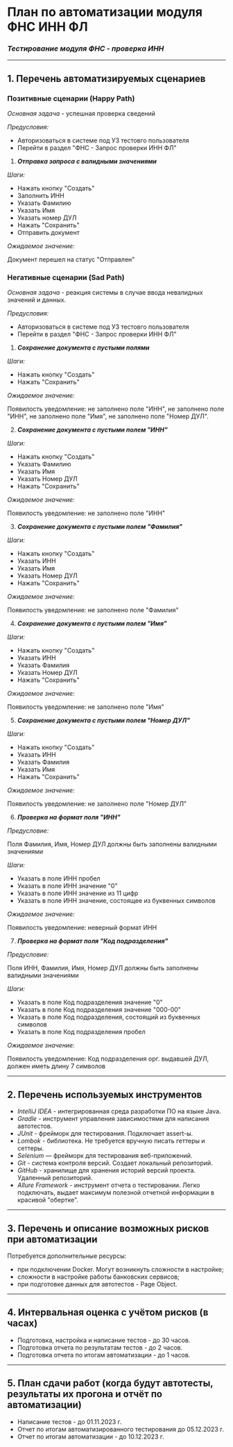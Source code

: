 # План по автоматизации модуля ФНС ИНН ФЛ

### *Тестирование модуля ФНС - проверка ИНН*
***

##  1. Перечень автоматизируемых сценариев
### **Позитивные сценарии (Happy Path)**

*Основная задача* - успешная проверка сведений

*Предусловия:*
- Авторизоваться в системе под УЗ тестовго пользователя
- Перейти в раздел "ФНС - Запрос проверки ИНН ФЛ"

1. ***Отправка запроса с валидными значениями***

*Шаги:*
- Нажать кнопку "Создать"
- Заполнить ИНН 
- Указать Фамилию 
- Указать Имя 
- Указать номер ДУЛ 
- Нажать "Сохранить"
- Отправить документ

*Ожидаемое значение:*

Документ перешел на статус "Отправлен"

### **Негативные сценарии (Sad Path)**

*Основная задача* - реакция системы в случае ввода невалидных значений и данных.

*Предусловия:*
- Авторизоваться в системе под УЗ тестовго пользователя
- Перейти в раздел "ФНС - Запрос проверки ИНН ФЛ"

1. ***Сохранение документа с пустыми полями***

*Шаги:*
- Нажать кнопку "Создать"
- Нажать "Сохранить"

*Ожидаемое значение:*

Появилость уведомление:
не заполнено поле "ИНН",
не заполнено поле "ИНН",
не заполнено поле "Имя",
не заполнено поле "Номер ДУЛ".

2. ***Сохранение документа с пустыми полем "ИНН"***

*Шаги:*
- Нажать кнопку "Создать"
- Указать Фамилию
- Указать Имя
- Указать Номер ДУЛ
- Нажать "Сохранить"

*Ожидаемое значение:*

Появилость уведомление:
не заполнено поле "ИНН"

3. ***Сохранение документа с пустыми полем "Фамилия"***

*Шаги:*
- Нажать кнопку "Создать"
- Указать ИНН
- Указать Имя
- Указать Номер ДУЛ
- Нажать "Сохранить"

*Ожидаемое значение:*

Появилость уведомление:
не заполнено поле "Фамилия"

4. ***Сохранение документа с пустыми полем "Имя"***

*Шаги:*
- Нажать кнопку "Создать"
- Указать ИНН
- Указать Фамилия
- Указать Номер ДУЛ
- Нажать "Сохранить"

*Ожидаемое значение:*

Появилость уведомление:
не заполнено поле "Имя"

5. ***Сохранение документа с пустыми полем "Номер ДУЛ"***

*Шаги:*
- Нажать кнопку "Создать"
- Указать ИНН
- Указать Фамилия
- Указать Имя
- Нажать "Сохранить"

*Ожидаемое значение:*

Появилость уведомление:
не заполнено поле "Номер ДУЛ"

6. ***Проверка на формат поля "ИНН"***

*Предусловие:*

Поля Фамилия, Имя, Номер ДУЛ должны быть заполнены валидными значениями

*Шаги:*
- Указать в поле ИНН пробел
- Указать в поле ИНН значение "0"  
- Указать в поле ИНН значение из 11 цифр
- Указать в поле ИНН значение, состоящее из буквенных символов

*Ожидаемое значение:*

Появилость уведомление:
неверный формат ИНН

7. ***Проверка на формат поля "Код подразделения"***

*Предусловие:*

Поля ИНН, Фамилия, Имя, Номер ДУЛ должны быть заполнены валидными значениями

*Шаги:*
- Указать в поле Код подразделения значение "0"
- Указать в поле Код подразделения значение "000-00"
- Указать в поле Код подразделения, состоящий из буквенных символов
- Указать в поле Код подразделения пробел

*Ожидаемое значение:*

Появилость уведомление:
Код подразделения орг. выдавшей ДУЛ, должен иметь длину 7 символов


***
## 2. Перечень используемых инструментов

- *IntelliJ IDEA* - интегрированная среда разработки ПО на языке Java.
- *Gradle* - инструмент управления зависимостями для написания автотестов.
- *JUnit* - фрейморк для тестирования. Подключает assert-ы.
- *Lombok* - библиотека. Не требуется вручную писать геттеры и сеттеры.
- *Selenium* — фрейморк для тестирования веб-приложений. 
- *Git* - система контроля версий. Создает локальный репозиторий.
- *GitHub* - хранилище для хранения историй версий проекта. Удаленный репозиторий.
- *Allure Framework* - инструмент отчета о тестировании. Легко подключать, выдает максимум полезной отчетной информации в красивой "обертке".

***
## 3. Перечень и описание возможных рисков при автоматизации

Потребуется дополнительные ресурсы:
- при подключении Docker. Могут возникнуть сложности в настройке;
- сложности в настройке работы банковских сервисов;
- при подготовке данных для автотестов - Page Object.

***
## 4. Интервальная оценка с учётом рисков (в часах)

- Подготовка, настройка и написание тестов - до 30 часов.
- Подготовка отчета по результатам тестов - до 2 часов.
- Подготовка отчета по итогам автоматизации - до 1 часов.

***
## 5. План сдачи работ (когда будут автотесты, результаты их прогона и отчёт по автоматизации)

- Написание тестов - до 01.11.2023 г.
- Отчет по итогам автоматизированного тестирования до 05.12.2023 г.
- Отчет по итогам автоматизации - до 10.12.2023 г.
